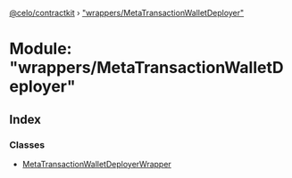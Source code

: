 [@celo/contractkit](../README.md) › ["wrappers/MetaTransactionWalletDeployer"](_wrappers_metatransactionwalletdeployer_.md)

# Module: "wrappers/MetaTransactionWalletDeployer"

## Index

### Classes

* [MetaTransactionWalletDeployerWrapper](../classes/_wrappers_metatransactionwalletdeployer_.metatransactionwalletdeployerwrapper.md)
